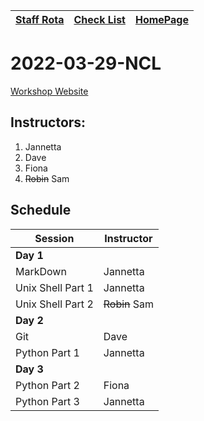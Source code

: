 |[Staff Rota](rota.md)|[Check List](checklist.md)|[HomePage](http://carpentries.ncldata.dev)|
|-|-|-|

# 2022-03-29-NCL

[Workshop Website](https://github.com/NclRSE-Training/2022-03-29-NCL)

## Instructors:

1. Jannetta
1. Dave
1. Fiona
1. <del>Robin</del> Sam

## Schedule
|Session|Instructor|
|-|-|
|**Day 1**|
|MarkDown|Jannetta|
|Unix Shell Part 1|Jannetta|
|Unix Shell Part 2|<del>Robin</del> Sam|
|**Day 2**|
|Git|Dave|
|Python Part 1|Jannetta|
|**Day 3**|
|Python Part 2|Fiona|
|Python Part 3|Jannetta|

